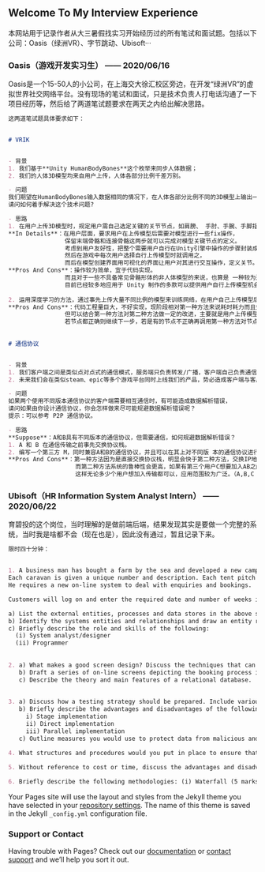 ## Welcome To My Interview Experience

本网站用于记录作者从大三暑假找实习开始经历过的所有笔试和面试题。包括以下公司：Oasis（绿洲VR）、字节跳动、Ubisoft···

### Oasis（游戏开发实习生）   —— 2020/06/16

Oasis是一个15-50人的小公司，在上海交大徐汇校区旁边，在开发“绿洲VR”的虚拟世界社交网络平台。没有现场的笔试和面试，只是技术负责人打电话沟通了一下项目经历等，然后给了两道笔试题要求在两天之内给出解决思路。

```markdown
这两道笔试题具体要求如下：


# VRIK


- 背景
1. 我们基于**Unity HumanBodyBones**这个枚举来同步⼈体数据；
2. 我们的⼈体3D模型均来⾃⽤户上传，⼈体各部分⽐例千差万别。

- 问题
我们期望在HumanBodyBones输⼊数据相同的情况下，在⼈体各部分⽐例不同的3D模型上输出⼀致的动作。
请问如何着⼿解决这个技术问题?

- 思路
1. 在用户上传3D模型时，规定用户需自己选定关键的关节节点，如肩膀、 手肘、手腕、手脚指头、颈部、胯部、膝盖和脚踝等。 
**In Details**：在用户层面，要求用户在上传模型后需要对模型进行一些fix操作，
                保留末端骨骼和连接骨骼这两步就可以完成对模型关键节点的定义。
                考虑到用户友好性，把整个需要用户自行在Unity引擎中操作的步骤封装成一个API，
                然后在游戏中每次用户选择自行上传模型时就调用之，
                而后在模型创建界面用可视化的界面让用户对其进行交互操作，定义关节。
**Pros And Cons**：操作较为简单，宜于代码实现。
                而且对于一些不具备常见骨骼形体的非人体模型的来说，也算是 一种较为通用的解决方法。
                目前已经较多地应用于 Unity 制作的多款可以提供用户自行上传模型机会的游戏中（譬如 VRchat）
                
2. 运用深度学习的方法，通过事先上传大量不同比例的模型来训练网络，在用户自己上传模型后可以通过模型的形状识别出可活动的关节等信息。
**Pros And Cons**：代码工程量巨大，不好实现，现阶段相对第一种方法来说耗时耗力而且效果不一定令人满意。
                但可以结合第一种方法对第二种方法做一定的改进，主要就是用户上传模型后先运用第二种深度学习的方法识别节点，
                若节点都正确则继续下一步，若是有的节点不正确再调用第一种方法对节点进行可交互的调整。
                
                
# 通信协议


- 背景
1. 我们客户端之间是类似点对点式的通信模式，服务端只负责转发/⼴播，客户端⾃⼰负责通信协议的封包与解包；
2. 未来我们会在类似steam、epic等多个游戏平台同时上线我们的产品，势必造成客户端与客户端之间的通信协议版本不⼀致。

- 问题
如果两个使⽤不同版本通信协议的客户端需要相互通信时，有可能造成数据解析错误，
请问如果由你设计通信协议，你会怎样做来尽可能规避数据解析错误呢？
提示：可以参考 P2P 通信协议。

- 思路
**Suppose**：A和B具有不同版本的通信协议，但需要通信，如何规避数据解析错误？ 
1. A 和 B 在通信传输之前事先交换协议栈。 
2. 编写一个第三方 M，同时兼容A和B的通信协议，并且可以在其上对不同版 本的通信协议进行互相的转换和解读。（A to M, M to B） 
**Pros And Cons**：第一种方法因为是直接交换协议栈，明显会快于第二种方法，交换IP地址而后再进行一些操作便可以实现正确的通信传输。
                   而第二种方法系统的鲁棒性会更高，如果有第三个用户C想要加入AB之间通信的话，就只需使M兼容C的通信协议并且可以转换解读，
                   这样无论多少个用户想加入传输都可以，应用范围较为广泛。（A,B,C to M; M to A,B,C）

```

### Ubisoft（HR Information System Analyst Intern）   —— 2020/06/22
育碧投的这个岗位，当时理解的是做前端后端，结果发现其实是要做一个完整的系统，当时我是啥都不会（现在也是），因此没有通过，暂且记录下来。

```markdown
限时四十分钟：


1. A business man has bought a farm by the sea and developed a new campsite containing onsite caravans and tent pitches which can be booked. 
Each caravan is given a unique number and description. Each tent pitch will also be uniquely numbered. 
He requires a new on-line system to deal with enquiries and bookings. 

Customers will log on and enter the required date and number of weeks indicating whether they wish to book a caravan or a tent pitch. The system will check and confirm if the required dates are available. If the dates are available, the customer will be asked if they wish to continue with the booking and to enter their personal details. The system will also require a deposit to be paid using a secure on-line payment system. When the deposit is received a confirmation invoice will be emailed to the customer detailing the outstanding payment which must be paid four weeks before the arrival date. 

a) List the external entities, processes and data stores in the above scenario and draw a high level logical data flow diagram. 
b) Identify the systems entities and relationships and draw an entity relationship diagram dealing with the booking process only. 
c) Briefly describe the role and skills of the following: 
  (i) System analyst/designer
  (ii) Programmer
  
  
2. a) What makes a good screen design? Discuss the techniques that can be used to assist the users. 
   b) Draft a series of on-line screens depicting the booking process in question A1, displaying available dates and indicate the validation of each field. 
   c) Describe the theory and main features of a relational database.
   
   
3. a) Discuss how a testing strategy should be prepared. Include various techniques which could be used and describe the difference between black and white box testing. 
   b) Briefly describe the advantages and disadvantages of the following: 
     i) Stage implementation 
     ii) Direct implementation 
     iii) Parallel implementation 
   c) Outline measures you would use to protect data from malicious and accidental loss/access.
   
4. What structures and procedures would you put in place to ensure that all documentation generated during a project was to the highest standard?

5. Without reference to cost or time, discuss the advantages and disadvantages of a prototyping technique of your choice.

6. Briefly describe the following methodologies: (i) Waterfall (5 marks) (ii) Object oriented (5 marks) (iii) Agile

```
Your Pages site will use the layout and styles from the Jekyll theme you have selected in your [repository settings](https://github.com/saengsawang/saengsawang.Github.io/settings). The name of this theme is saved in the Jekyll `_config.yml` configuration file.

### Support or Contact

Having trouble with Pages? Check out our [documentation](https://help.github.com/categories/github-pages-basics/) or [contact support](https://github.com/contact) and we’ll help you sort it out.
